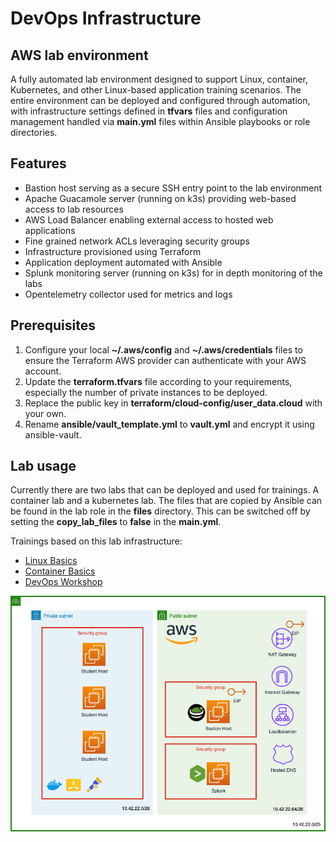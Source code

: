 # DevOps Infrastructure 
## AWS lab environment
A fully automated lab environment designed to support Linux, container, Kubernetes, and other Linux-based application training scenarios. The entire environment can be deployed and configured through automation, with infrastructure settings defined in **tfvars** files and configuration management handled via **main.yml** files within Ansible playbooks or role directories.

## Features
* Bastion host serving as a secure SSH entry point to the lab environment
* Apache Guacamole server (running on k3s) providing web-based access to lab resources
* AWS Load Balancer enabling external access to hosted web applications
* Fine grained network ACLs leveraging security groups
* Infrastructure provisioned using Terraform
* Application deployment automated with Ansible
* Splunk monitoring server (running on k3s) for in depth monitoring of the labs
* Opentelemetry collector used for metrics and logs

## Prerequisites
1) Configure your local **~/.aws/config** and **~/.aws/credentials** files to ensure the Terraform AWS provider can authenticate with your AWS account.
2) Update the **terraform.tfvars** file according to your requirements, especially the number of private instances to be deployed.
3) Replace the public key in **terraform/cloud-config/user_data.cloud** with your own.
4) Rename **ansible/vault_template.yml** to **vault.yml** and encrypt it using ansible-vault.

## Lab usage
Currently there are two labs that can be deployed and used for trainings. A container lab and a kubernetes lab.
The files that are copied by Ansible can be found in the lab role in the **files** directory. This can be switched off by setting the **copy_lab_files** to **false** in the **main.yml**.

Trainings based on this lab infrastructure:
* [Linux Basics](https://github.com/fox27374/linux-basics)
* [Container Basics](https://github.com/fox27374/container-basics)
* [DevOps Workshop](https://github.com/fox27374/devops-workshop)  

![Overview](https://github.com/fox27374/devops-infra/blob/main/aws_lab.png)